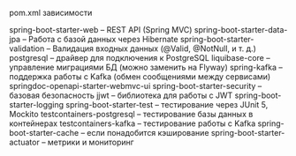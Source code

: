 pom.xml зависимости

spring-boot-starter-web – REST API (Spring MVC)
spring-boot-starter-data-jpa – Работа с базой данных через Hibernate
spring-boot-starter-validation – Валидация входных данных (@Valid, @NotNull, и т. д.)
postgresql – драйвер для подключения к PostgreSQL
liquibase-core – управление миграциями БД (можно заменить на Flyway)
spring-kafka – поддержка работы с Kafka (обмен сообщениями между сервисами)
springdoc-openapi-starter-webmvc-ui
spring-boot-starter-security – базовая безопасность
jjwt – библиотека для работы с JWT
spring-boot-starter-logging
spring-boot-starter-test – тестирование через JUnit 5, Mockito
testcontainers-postgresql – тестирование базы данных в контейнерах
testcontainers-kafka – тестирование работы с Kafka
spring-boot-starter-cache – если понадобится кэширование
spring-boot-starter-actuator – метрики и мониторинг

